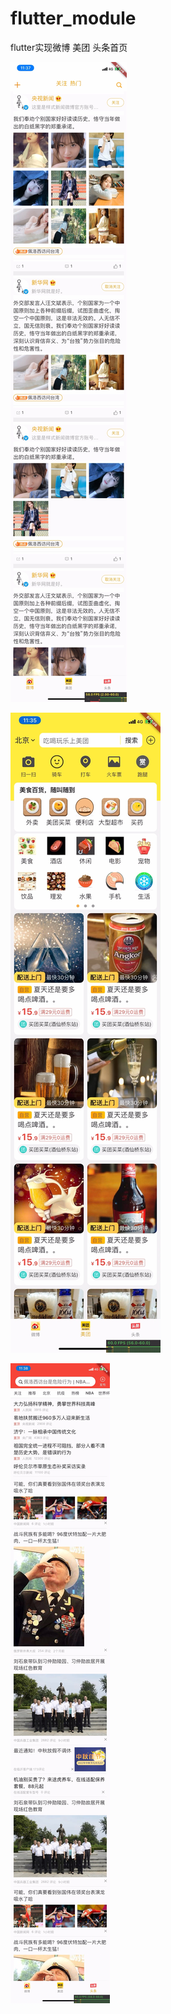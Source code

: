 # flutter_module
flutter实现微博 美团 头条首页

![微博](https://github.com/bidm/flutter_module/blob/main/WechatIMG451.jpeg)

![美团](https://github.com/bidm/flutter_module/blob/main/WechatIMG452.jpeg)

![头条](https://github.com/bidm/flutter_module/blob/main/WechatIMG450.jpeg)
